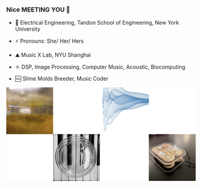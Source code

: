 ### Nice MEETING YOU 👻

- 💜 Electrical Engineering, Tandon School of Engineering, New York University

- ⚡️ Pronouns: She/ Her/ Hers

-  ⛰ Music X Lab, NYU Shanghai

- ⚛️ DSP, Image Processing, Computer Music, Acoustic, Biocomputing

- 🆒 Slime Molds Breeder, Music Coder


![Image](https://github.com/GhosTTTTTian/GhosTTTTTian/raw/main/img/bk.jpg)
